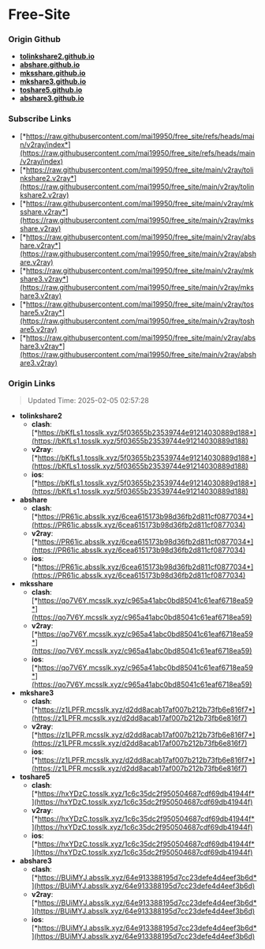 # Free-Site

### Origin Github

- [**tolinkshare2.github.io**](https://github.com/tolinkshare2/tolinkshare2.github.io)
- [**abshare.github.io**](https://github.com/abshare/abshare.github.io)
- [**mksshare.github.io**](https://github.com/mksshare/mksshare.github.io)
- [**mkshare3.github.io**](https://github.com/mkshare3/mkshare3.github.io)
- [**toshare5.github.io**](https://github.com/toshare5/toshare5.github.io)
- [**abshare3.github.io**](https://github.com/abshare3/abshare3.github.io)

### Subscribe Links

- [*https://raw.githubusercontent.com/mai19950/free_site/refs/heads/main/v2ray/index*](https://raw.githubusercontent.com/mai19950/free_site/refs/heads/main/v2ray/index)
- [*https://raw.githubusercontent.com/mai19950/free_site/main/v2ray/tolinkshare2.v2ray*](https://raw.githubusercontent.com/mai19950/free_site/main/v2ray/tolinkshare2.v2ray)
- [*https://raw.githubusercontent.com/mai19950/free_site/main/v2ray/mksshare.v2ray*](https://raw.githubusercontent.com/mai19950/free_site/main/v2ray/mksshare.v2ray)
- [*https://raw.githubusercontent.com/mai19950/free_site/main/v2ray/abshare.v2ray*](https://raw.githubusercontent.com/mai19950/free_site/main/v2ray/abshare.v2ray)
- [*https://raw.githubusercontent.com/mai19950/free_site/main/v2ray/mkshare3.v2ray*](https://raw.githubusercontent.com/mai19950/free_site/main/v2ray/mkshare3.v2ray)
- [*https://raw.githubusercontent.com/mai19950/free_site/main/v2ray/toshare5.v2ray*](https://raw.githubusercontent.com/mai19950/free_site/main/v2ray/toshare5.v2ray)
- [*https://raw.githubusercontent.com/mai19950/free_site/main/v2ray/abshare3.v2ray*](https://raw.githubusercontent.com/mai19950/free_site/main/v2ray/abshare3.v2ray)

### Origin Links

> Updated Time: 2025-02-05 02:57:28

- **tolinkshare2**
  - **clash**: [*https://bKfLs1.tosslk.xyz/5f03655b23539744e91214030889d188*](https://bKfLs1.tosslk.xyz/5f03655b23539744e91214030889d188)
  - **v2ray**: [*https://bKfLs1.tosslk.xyz/5f03655b23539744e91214030889d188*](https://bKfLs1.tosslk.xyz/5f03655b23539744e91214030889d188)
  - **ios**: [*https://bKfLs1.tosslk.xyz/5f03655b23539744e91214030889d188*](https://bKfLs1.tosslk.xyz/5f03655b23539744e91214030889d188)
- **abshare**
  - **clash**: [*https://PR61ic.absslk.xyz/6cea615173b98d36fb2d811cf0877034*](https://PR61ic.absslk.xyz/6cea615173b98d36fb2d811cf0877034)
  - **v2ray**: [*https://PR61ic.absslk.xyz/6cea615173b98d36fb2d811cf0877034*](https://PR61ic.absslk.xyz/6cea615173b98d36fb2d811cf0877034)
  - **ios**: [*https://PR61ic.absslk.xyz/6cea615173b98d36fb2d811cf0877034*](https://PR61ic.absslk.xyz/6cea615173b98d36fb2d811cf0877034)
- **mksshare**
  - **clash**: [*https://qo7V6Y.mcsslk.xyz/c965a41abc0bd85041c61eaf6718ea59*](https://qo7V6Y.mcsslk.xyz/c965a41abc0bd85041c61eaf6718ea59)
  - **v2ray**: [*https://qo7V6Y.mcsslk.xyz/c965a41abc0bd85041c61eaf6718ea59*](https://qo7V6Y.mcsslk.xyz/c965a41abc0bd85041c61eaf6718ea59)
  - **ios**: [*https://qo7V6Y.mcsslk.xyz/c965a41abc0bd85041c61eaf6718ea59*](https://qo7V6Y.mcsslk.xyz/c965a41abc0bd85041c61eaf6718ea59)
- **mkshare3**
  - **clash**: [*https://z1LPFR.mcsslk.xyz/d2dd8acab17af007b212b73fb6e816f7*](https://z1LPFR.mcsslk.xyz/d2dd8acab17af007b212b73fb6e816f7)
  - **v2ray**: [*https://z1LPFR.mcsslk.xyz/d2dd8acab17af007b212b73fb6e816f7*](https://z1LPFR.mcsslk.xyz/d2dd8acab17af007b212b73fb6e816f7)
  - **ios**: [*https://z1LPFR.mcsslk.xyz/d2dd8acab17af007b212b73fb6e816f7*](https://z1LPFR.mcsslk.xyz/d2dd8acab17af007b212b73fb6e816f7)
- **toshare5**
  - **clash**: [*https://hxYDzC.tosslk.xyz/1c6c35dc2f950504687cdf69db41944f*](https://hxYDzC.tosslk.xyz/1c6c35dc2f950504687cdf69db41944f)
  - **v2ray**: [*https://hxYDzC.tosslk.xyz/1c6c35dc2f950504687cdf69db41944f*](https://hxYDzC.tosslk.xyz/1c6c35dc2f950504687cdf69db41944f)
  - **ios**: [*https://hxYDzC.tosslk.xyz/1c6c35dc2f950504687cdf69db41944f*](https://hxYDzC.tosslk.xyz/1c6c35dc2f950504687cdf69db41944f)
- **abshare3**
  - **clash**: [*https://BUiMYJ.absslk.xyz/64e913388195d7cc23defe4d4eef3b6d*](https://BUiMYJ.absslk.xyz/64e913388195d7cc23defe4d4eef3b6d)
  - **v2ray**: [*https://BUiMYJ.absslk.xyz/64e913388195d7cc23defe4d4eef3b6d*](https://BUiMYJ.absslk.xyz/64e913388195d7cc23defe4d4eef3b6d)
  - **ios**: [*https://BUiMYJ.absslk.xyz/64e913388195d7cc23defe4d4eef3b6d*](https://BUiMYJ.absslk.xyz/64e913388195d7cc23defe4d4eef3b6d)
